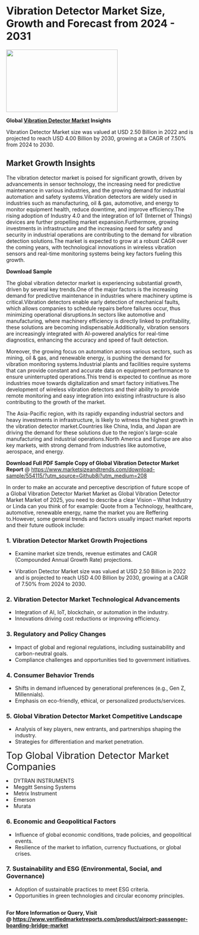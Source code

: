 <H1>Vibration Detector Market Size, Growth and Forecast from 2024 - 2031</H1><img class="aligncenter size-medium wp-image-584254" src="https://thirdeyenews.in/wp-content/uploads/2024/09/Global-Market-Research-300x168.jpeg" alt="" width="300" height="168" /><p><strong>Global&nbsp;<a href="https://www.marketsizeandtrends.com/download-sample/554115/?utm_source=Github8j?utm_medium=208">Vibration Detector Market</a> Insights</strong></p><p>Vibration Detector Market size was valued at USD 2.50 Billion in 2022 and is projected to reach USD 4.00 Billion by 2030, growing at a CAGR of 7.50% from 2024 to 2030.</p><p><h2>Market Growth Insights</h2> <p>The vibration detector market is poised for significant growth, driven by advancements in sensor technology, the increasing need for predictive maintenance in various industries, and the growing demand for industrial automation and safety systems.Vibration detectors are widely used in industries such as manufacturing, oil & gas, automotive, and energy to monitor equipment health, reduce downtime, and improve efficiency.The rising adoption of Industry 4.0 and the integration of IoT (Internet of Things) devices are further propelling market expansion.Furthermore, growing investments in infrastructure and the increasing need for safety and security in industrial operations are contributing to the demand for vibration detection solutions.The market is expected to grow at a robust CAGR over the coming years, with technological innovations in wireless vibration sensors and real-time monitoring systems being key factors fueling this growth.</p> <p><strong>Download Sample</strong></p> <p>The global vibration detector market is experiencing substantial growth, driven by several key trends.One of the major factors is the increasing demand for predictive maintenance in industries where machinery uptime is critical.Vibration detectors enable early detection of mechanical faults, which allows companies to schedule repairs before failures occur, thus minimizing operational disruptions.In sectors like automotive and manufacturing, where machinery efficiency is directly linked to profitability, these solutions are becoming indispensable.Additionally, vibration sensors are increasingly integrated with AI-powered analytics for real-time diagnostics, enhancing the accuracy and speed of fault detection.</p> <p>Moreover, the growing focus on automation across various sectors, such as mining, oil & gas, and renewable energy, is pushing the demand for vibration monitoring systems.Industrial plants and facilities require systems that can provide constant and accurate data on equipment performance to ensure uninterrupted operations.This trend is expected to continue as more industries move towards digitalization and smart factory initiatives.The development of wireless vibration detectors and their ability to provide remote monitoring and easy integration into existing infrastructure is also contributing to the growth of the market.</p> <p>The Asia-Pacific region, with its rapidly expanding industrial sectors and heavy investments in infrastructure, is likely to witness the highest growth in the vibration detector market.Countries like China, India, and Japan are driving the demand for these solutions due to the region's large-scale manufacturing and industrial operations.North America and Europe are also key markets, with strong demand from industries like automotive, aerospace, and energy.</p> <p><span class=""><strong>Download Full PDF Sample Copy of Global Vibration Detector Market Report</strong> @ <a href="https://www.marketsizeandtrends.com/download-sample/554115/?utm_source=Github8j?utm_medium=208" target="_blank">https://www.marketsizeandtrends.com/download-sample/554115/?utm_source=Github8j?utm_medium=208</a></span></p><p>In order to make an accurate and perceptive description of future scope of a Global&nbsp;Vibration Detector Market Market as Global&nbsp;Vibration Detector Market Market of 2025, you need to describe a clear Vision &ndash; What Industry or Linda can you think of for example: Quote from a Technology, healthcare, automotive, renewable energy, name the market you are Reffering to.However, some general trends and factors usually impact market reports and their future outlook include:</p><h3>1.&nbsp;<strong>Vibration Detector Market Growth Projections</strong></h3><ul><li>Examine market size trends, revenue estimates and CAGR (Compounded Annual Growth Rate) projections.</li><li><p>Vibration Detector Market size was valued at USD 2.50 Billion in 2022 and is projected to reach USD 4.00 Billion by 2030, growing at a CAGR of 7.50% from 2024 to 2030.</p></li></ul><h3>2.&nbsp;<strong>Vibration Detector Market Technological Advancements</strong></h3><ul><li>Integration of AI, IoT, blockchain, or automation in the industry.</li><li>Innovations driving cost reductions or improving efficiency.</li></ul><h3>3.&nbsp;<strong>Regulatory and Policy Changes</strong></h3><ul><li>Impact of global and regional regulations, including sustainability and carbon-neutral goals.</li><li>Compliance challenges and opportunities tied to government initiatives.</li></ul><h3>4.&nbsp;<strong>Consumer Behavior Trends</strong></h3><ul><li>Shifts in demand influenced by generational preferences (e.g., Gen Z, Millennials).</li><li>Emphasis on eco-friendly, ethical, or personalized products/services.</li></ul><h3>5.&nbsp;<strong>Global Vibration Detector Market Competitive Landscape</strong></h3><ul><li>Analysis of key players, new entrants, and partnerships shaping the industry.</li><li>Strategies for differentiation and market penetration.</li></ul><p data-pm-slice="1 1 []"><span style="color: inherit; font-family: inherit; font-size: 25px;">Top Global Vibration Detector Market Companies</span></p><div class="" data-test-id=""><p><li>DYTRAN INSTRUMENTS</li><li> Meggitt Sensing Systems</li><li> Metrix Instrument</li><li> Emerson</li><li> Murata</li></p></div><h3>6.&nbsp;<strong>Economic and Geopolitical Factors</strong></h3><ul><li>Influence of global economic conditions, trade policies, and geopolitical events.</li><li>Resilience of the market to inflation, currency fluctuations, or global crises.</li></ul><h3>7.&nbsp;<strong>Sustainability and ESG (Environmental, Social, and Governance)</strong></h3><ul><li>Adoption of sustainable practices to meet ESG criteria.</li><li>Opportunities in green technologies and circular economy principles.</li></ul><h2><strong style="font-size: 14px;">For More Information or Query, Visit @&nbsp;</strong><a style="background-color: #ffffff; font-size: 14px;" href="https://www.marketsizeandtrends.com/report/vibration-detector-market/" target="_blank">https://www.verifiedmarketreports.com/product/airport-passenger-boarding-bridge-market</a></h2>